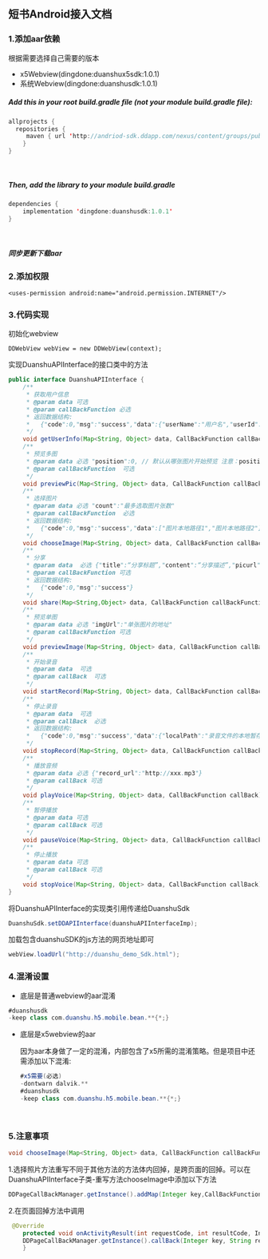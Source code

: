 ## 短书Android接入文档

### 1.添加aar依赖

根据需要选择自己需要的版本

- x5Webview(dingdone:duanshux5sdk:1.0.1)
- 系统Webview(dingdone:duanshusdk:1.0.1)

##### Add this in your root build.gradle file (not your module build.gradle file):

   ```java
   allprojects {
     repositories {
        maven { url 'http://andriod-sdk.ddapp.com/nexus/content/groups/public/' }
       }
   }
   ```

   ​

##### Then, add the library to your module build.gradle

   ```java
   dependencies {
       implementation 'dingdone:duanshusdk:1.0.1'
   }
   ```

   ​

##### 同步更新下载aar

### 2.添加权限

```
<uses-permission android:name="android.permission.INTERNET"/>
```

### 3.代码实现

初始化webview

```
DDWebView webView = new DDWebView(context);
```

实现DuanshuAPIInterface的接口类中的方法

```java
public interface DuanshuAPIInterface {
    /**
     * 获取用户信息
     * @param data 可选
     * @param callBackFunction 必选
     * 返回数据结构:
     *   {"code":0,"msg":"success","data":{"userName":"用户名","userId":"用户id","avatarUrl":"用户头像链接","telephone":"绑定手机号"}}
     */
    void getUserInfo(Map<String, Object> data, CallBackFunction callBackFunction);
    /**
     * 预览多图
     * @param data 必选 "position":0, // 默认从哪张图片开始预览 注意：position不得大于图片张数   "pics":预览的图片数组
     * @param callBackFunction  可选
     */
    void previewPic(Map<String, Object> data, CallBackFunction callBackFunction);
    /**
     * 选择图片
     * @param data 必选 "count":"最多选取图片张数"
     * @param callBackFunction  必选
     * 返回数据结构:
     *   {"code":0,"msg":"success","data":["图片本地路径1","图片本地路径2"]}
     */
    void chooseImage(Map<String, Object> data, CallBackFunction callBackFunction);
    /**
     * 分享
     * @param data  必选 {"title":“分享标题”,"content":“分享描述”,"picurl":“分享图片链接”,"url":“分享内容链接”}
     * @param callBackFunction 可选
     * 返回数据结构:
     *   {"code":0,"msg":"success"}
     */
    void share(Map<String,Object> data, CallBackFunction callBackFunction);
    /**
     * 预览单图
     * @param data 必选 "imgUrl":"单张图片的地址"
     * @param callBackFunction 可选
     */
    void previewImage(Map<String, Object> data, CallBackFunction callBackFunction);
    /**
     * 开始录音
     * @param data  可选
     * @param callBack  可选
     */
    void startRecord(Map<String, Object> data, CallBackFunction callBack);
    /**
     * 停止录音
     * @param data  可选
     * @param callBack  必选
     * 返回数据结构:
     *   {"code":0,"msg":"success","data":{"localPath":"录音文件的本地暂存文件路径"}}
     */
    void stopRecord(Map<String, Object> data, CallBackFunction callBack);
    /**
     * 播放音频
     * @param data 必选 {"record_url":"http://xxx.mp3"}
     * @param callBack 可选
     */
    void playVoice(Map<String, Object> data, CallBackFunction callBack);
    /**
     * 暂停播放
     * @param data 可选
     * @param callBack 可选
     */
    void pauseVoice(Map<String, Object> data, CallBackFunction callBack);
    /**
     * 停止播放
     * @param data 可选
     * @param callBack 可选
     */
    void stopVoice(Map<String, Object> data, CallBackFunction callBack);
}
```

将DuanshuAPIInterface的实现类引用传递给DuanshuSdk

```java
DuanshuSdk.setDDAPIInterface(duanshuAPIInterfaceImp);
```

加载包含duanshuSDK的js方法的网页地址即可

```java
webView.loadUrl("http://duanshu_demo_Sdk.html");
```

### 4.混淆设置

- 底层是普通webview的aar混淆

```java
#duanshusdk
-keep class com.duanshu.h5.mobile.bean.**{*;}
```

- 底层是x5webview的aar

  因为aar本身做了一定的混淆，内部包含了x5所需的混淆策略。但是项目中还需添加以下混淆:

  ```java
  #x5需要(必选)
  -dontwarn dalvik.**
  #duanshusdk
  -keep class com.duanshu.h5.mobile.bean.**{*;}
  ```

  ​

### 5.注意事项

```java
void chooseImage(Map<String, Object> data, CallBackFunction callBackFunction);
```

1.选择照片方法重写不同于其他方法的方法体内回掉，是跨页面的回掉。可以在DuanshuAPIInterface子类-重写方法chooseImage中添加以下方法

```java
DDPageCallBackManager.getInstance().addMap(Integer key,CallBackFunction callBackFunction);
```

2.在页面回掉方法中调用

```java
 @Override
    protected void onActivityResult(int requestCode, int resultCode, Intent data) {
    DDPageCallBackManager.getInstance().callBack(Integer key, String returnData);
    }
```

